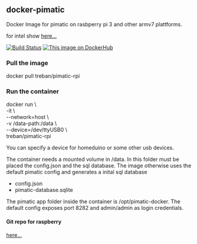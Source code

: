 ## docker-pimatic

Docker Image for pimatic on rasbperry pi 3 and other armv7 plattforms.

for intel show [here...](https://hub.docker.com/r/treban/pimatic/)

[![Build Status](https://travis-ci.org/treban/docker-pimatic.svg?branch=rpi3)](https://travis-ci.org/treban/docker-pimatic)
[![This image on DockerHub](https://img.shields.io/docker/pulls/treban/pimatic-rpi.svg)](https://hub.docker.com/r/treban/pimatic-rpi/)

### Pull the image

docker pull treban/pimatic-rpi

### Run the container

docker run \\ \
   -it \\ \
   --network=host \\ \
   -v /data-path:/data \\ \
   --device=/dev/ttyUSB0 \\ \
   treban/pimatic-rpi

You can specify a device for homeduino or some other usb devices.

The container needs a mounted volume in /data.
In this folder must be placed the config.json and the sql database.
The image otherwise uses the default pimatic config and 
generates a inital sql database

- config.json
- pimatic-database.sqlite

The pimatic app folder inside the container is /opt/pimatic-docker.
The default config exposes port 8282 and admin/admin as login credentials.

#### Git repo for raspberry
[here...](https://github.com/treban/docker-pimatic/tree/rpi3)
